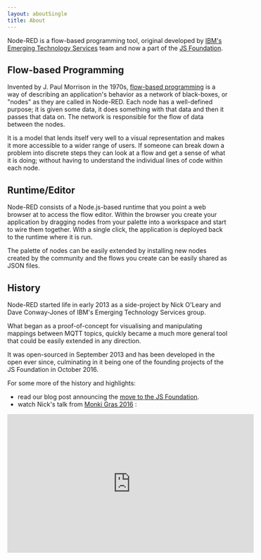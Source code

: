 ```yaml
---
layout: aboutSingle
title: About
---
```


Node-RED is a flow-based programming tool, original developed by [IBM's Emerging Technology Services](https://emerging-technology.co.uk)
team and now a part of the [JS Foundation](https://js.foundation).

## Flow-based Programming

Invented by J. Paul Morrison in the 1970s, [flow-based programming](https://en.wikipedia.org/wiki/Flow-based_programming)
is a way of describing an application's behavior as a network of black-boxes, or
"nodes" as they are called in Node-RED. Each node has a well-defined purpose; it
is given some data, it does something with that data and then it passes that
data on. The network is responsible for the flow of data between the nodes.

It is a model that lends itself very well to a visual representation and makes
it more accessible to a wider range of users. If someone can break down a problem
into discrete steps they can look at a flow and get a sense of what it is doing;
without having to understand the individual lines of code within each node.

## Runtime/Editor

Node-RED consists of a Node.js-based runtime that you point a web browser at to
access the flow editor. Within the browser you create your application by dragging
nodes from your palette into a workspace and start to wire them together. With a
single click, the application is deployed back to the runtime where it is run.

The palette of nodes can be easily extended by installing new nodes created by
the community and the flows you create can be easily shared as JSON files.


## History

Node-RED started life in early 2013 as a side-project by Nick O'Leary and Dave
Conway-Jones of IBM's Emerging Technology Services group.

What began as a proof-of-concept for visualising and manipulating mappings
between MQTT topics, quickly became a much more general tool that could be easily
extended in any direction.

It was open-sourced in September 2013 and has been developed in the open ever
since, culminating in it being one of the founding projects of the JS Foundation
in October 2016.

For some more of the history and highlights:

- read our blog post announcing the
[move to the JS Foundation](http://nodered.org/blog/2016/10/17/js-foundation).
- watch Nick's talk from [Monki Gras 2016](https://www.youtube.com/watch?v=Bbg1017amZs) :

<div style="text-align: center">
    <iframe width="560" height="315" src="https://www.youtube.com/embed/Bbg1017amZs" frameborder="0" allowfullscreen></iframe>
</div>
